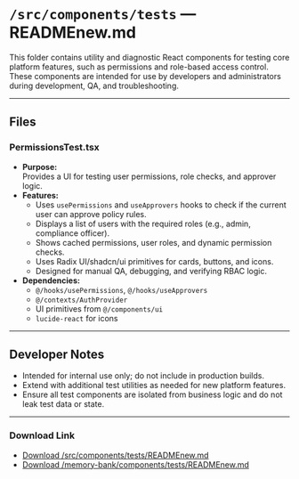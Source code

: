 # `/src/components/tests` — READMEnew.md

This folder contains utility and diagnostic React components for testing core platform features, such as permissions and role-based access control. These components are intended for use by developers and administrators during development, QA, and troubleshooting.

---

## Files

### PermissionsTest.tsx
- **Purpose:**  
  Provides a UI for testing user permissions, role checks, and approver logic.
- **Features:**  
  - Uses `usePermissions` and `useApprovers` hooks to check if the current user can approve policy rules.
  - Displays a list of users with the required roles (e.g., admin, compliance officer).
  - Shows cached permissions, user roles, and dynamic permission checks.
  - Uses Radix UI/shadcn/ui primitives for cards, buttons, and icons.
  - Designed for manual QA, debugging, and verifying RBAC logic.
- **Dependencies:**  
  - `@/hooks/usePermissions`, `@/hooks/useApprovers`
  - `@/contexts/AuthProvider`
  - UI primitives from `@/components/ui`
  - `lucide-react` for icons

---

## Developer Notes

- Intended for internal use only; do not include in production builds.
- Extend with additional test utilities as needed for new platform features.
- Ensure all test components are isolated from business logic and do not leak test data or state.

---

### Download Link

- [Download /src/components/tests/READMEnew.md](sandbox:/Users/neilbatchelor/Cursor/1/src/components/tests/READMEnew.md)
- [Download /memory-bank/components/tests/READMEnew.md](sandbox:/Users/neilbatchelor/Cursor/1/memory-bank/components/tests/READMEnew.md)

